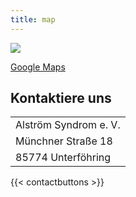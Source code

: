 ```yaml
---
title: map
---
```


![](/uploads/map2.png)

[Google Maps](https://maps.app.goo.gl/pzuE7CBVU8uaKXWF7)

## Kontaktiere uns

|                       |
|-----------------------|
| Alström Syndrom e. V. |
| Münchner Straße 18    |
| 85774 Unterföhring    |

{{< contactbuttons >}}